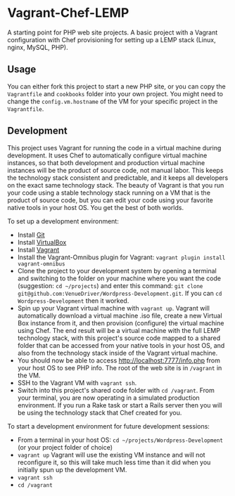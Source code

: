 Vagrant-Chef-LEMP
=================

A starting point for PHP web site projects.  A basic project with a Vagrant configuration with Chef
provisioning for setting up a LEMP stack (Linux, nginx, MySQL, PHP).

## Usage

You can either fork this project to start a new PHP site, or you can copy the ```Vagrantfile``` and
```cookbooks``` folder into your own project.  You might need to change the ```config.vm.hostname```
of the VM for your specific project in the ```Vagrantfile```.

## Development

This project uses Vagrant for running the code in a virtual machine during development. It uses Chef
to automatically configure virtual machine instances, so that both development and production
virtual machine instances will be the product of source code, not manual labor. This keeps the
technology stack consistent and predictable, and it keeps all developers on the exact same
technology stack.  The beauty of Vagrant is that you run your code using a stable technology stack
running on a VM that is the product of source code, but you can edit your code using your favorite
native tools in your host OS.  You get the best of both worlds.

To set up a development environment:

* Install [Git](http://git-scm.com/)
* Install [VirtualBox](https://www.virtualbox.org)
* Install [Vagrant](http://downloads.vagrantup.com/)
* Install the Vagrant-Omnibus plugin for Vagrant: ```vagrant plugin install vagrant-omnibus```
* Clone the project to your development system by opening a terminal and switching to the
folder on your machine where you want the code (suggestion: ```cd ~/projects```) and enter
this command: ```git clone git@github.com:VenueDriver/Wordpress-Development.git```.  If you can
```cd Wordpress-Development``` then it worked.
* Spin up your Vagrant virtual machine with ```vagrant up```.  Vagrant will automatically
download a virtual machine .iso file, create a new Virtual Box instance from it, and then
provision (configure) the virtual machine using Chef.  The end result will be a virtual
machine with the full LEMP technology stack, with this project's source code mapped
to a shared folder that can be accessed from your native tools in your host OS, and also
from the technology stack inside of the Vagrant virtual machine.
* You should now be able to access [http://localhost:7777/info.php](http://localhost:7777/info.php)
from your host OS to see PHP info.  The root of the web site is in ```/vagrant``` in the VM.
* SSH to the Vagrant VM with ```vagrant ssh```.
* Switch into this project's shared code folder with ```cd /vagrant```.  From your terminal,
you are now operating in a simulated production environment.  If you run a Rake task or start
a Rails server then you will be using the technology stack that Chef created for you.

To start a development environment for future development sessions:

* From a terminal in your host OS: ```cd ~/projects/Wordpress-Development``` (or your project
  folder of choice)
* ```vagrant up``` Vagrant will use the existing VM instance and will not reconfigure it, so this
will take much less time than it did when you initially spun up the development VM.
* ```vagrant ssh```
* ```cd /vagrant```
